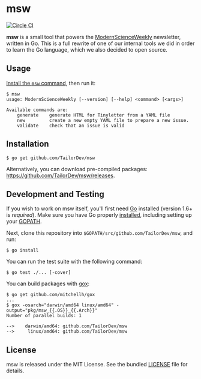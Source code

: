 msw
===

[![Circle CI](https://circleci.com/gh/TailorDev/msw.svg?style=svg)](https://circleci.com/gh/TailorDev/msw)

**msw** is a small tool that powers the
[ModernScienceWeekly](https://tinyletter.com/ModernScienceWeekly) newsletter,
written in Go. This is a full rewrite of one of our internal tools we did in
order to learn the Go language, which we also decided to open source.


## Usage

[Install the `msw` command](#installation), then run it:

    $ msw
    usage: ModernScienceWeekly [--version] [--help] <command> [<args>]

    Available commands are:
        generate    generate HTML for Tinyletter from a YAML file
        new         create a new empty YAML file to prepare a new issue.
        validate    check that an issue is valid


## Installation

    $ go get github.com/TailorDev/msw

Alternatively, you can download pre-compiled packages: https://github.com/TailorDev/msw/releases.

## Development and Testing

If you wish to work on msw itself, you'll first need [Go](https://golang.org)
installed (version 1.6+ is _required_). Make sure you have Go properly
[installed](https://golang.org/doc/install), including setting up your
[GOPATH](https://golang.org/doc/code.html#GOPATH).

Next, clone this repository into `$GOPATH/src/github.com/TailorDev/msw`, and
run:

    $ go install

You can run the test suite with the following command:

    $ go test ./... [-cover]

You can build packages with [gox](https://github.com/mitchellh/gox):

    $ go get github.com/mitchellh/gox
    ...
    $ gox -osarch="darwin/amd64 linux/amd64" -output="pkg/msw_{{.OS}}_{{.Arch}}"
    Number of parallel builds: 1

    -->    darwin/amd64: github.com/TailorDev/msw
    -->     linux/amd64: github.com/TailorDev/msw


## License

msw is released under the MIT License. See the bundled [LICENSE](LICENSE.md)
file for details.
